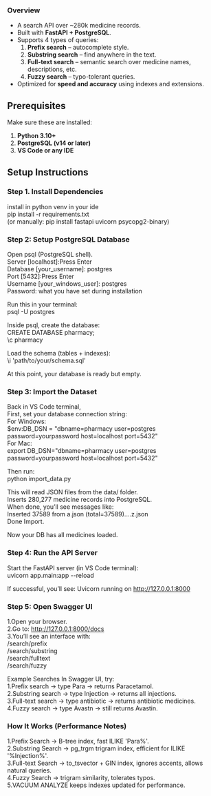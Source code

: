 ### Overview
- A search API over ~280k medicine records.  
- Built with **FastAPI + PostgreSQL**.  
- Supports 4 types of queries:
  1. **Prefix search** – autocomplete style.
  2. **Substring search** – find anywhere in the text.
  3. **Full-text search** – semantic search over medicine names, descriptions, etc.
  4. **Fuzzy search** – typo-tolerant queries.  
- Optimized for **speed and accuracy** using indexes and extensions.

## Prerequisites
Make sure these are installed:
1. **Python 3.10+**
2. **PostgreSQL (v14 or later)**
3. **VS Code or any IDE**

## Setup Instructions  
  
### Step 1. Install Dependencies  
install in python venv in your ide  
pip install -r requirements.txt  
(or manually: pip install fastapi uvicorn psycopg2-binary)  
  
### Step 2: Setup PostgreSQL Database  
Open psql (PostgreSQL shell).    
Server [localhost]:Press Enter  
Database [your_username]: postgres    
Port [5432]:Press Enter  
Username [your_windows_user]: postgres  
Password: what you have set during installation  
  
Run this in your terminal:  
psql -U postgres  
  
Inside psql, create the database:  
CREATE DATABASE pharmacy;  
\c pharmacy  
  
Load the schema (tables + indexes):  
\i 'path/to/your/schema.sql'  
  
At this point, your database is ready but empty.  
  
### Step 3: Import the Dataset
Back in VS Code terminal,  
First, set your database connection string:  
For Windows:  
$env:DB_DSN = "dbname=pharmacy user=postgres password=yourpassword host=localhost port=5432"  
For Mac:  
export DB_DSN="dbname=pharmacy user=postgres password=yourpassword host=localhost port=5432"  
  
Then run:  
python import_data.py  
  
This will read JSON files from the data/ folder.  
Inserts 280,277 medicine records into PostgreSQL.  
When done, you’ll see messages like:  
Inserted 37589 from a.json (total=37589)....z.json  
Done Import.  

Now your DB has all medicines loaded.

### Step 4: Run the API Server
Start the FastAPI server (in VS Code terminal):  
uvicorn app.main:app --reload  

If successful, you’ll see:
Uvicorn running on http://127.0.0.1:8000

### Step 5: Open Swagger UI
1.Open your browser.  
2.Go to: http://127.0.0.1:8000/docs  
3.You’ll see an interface with:  
  /search/prefix  
  /search/substring  
  /search/fulltext  
  /search/fuzzy  

Example Searches
In Swagger UI, try:  
1.Prefix search → type Para → returns Paracetamol.  
2.Substring search → type Injection → returns all injections.  
3.Full-text search → type antibiotic → returns antibiotic medicines.  
4.Fuzzy search → type Avastn → still returns Avastin.  

### How It Works (Performance Notes)
1.Prefix Search → B-tree index, fast ILIKE 'Para%'.  
2.Substring Search → pg_trgm trigram index, efficient for ILIKE '%Injection%'.  
3.Full-text Search → to_tsvector + GIN index, ignores accents, allows natural queries.  
4.Fuzzy Search → trigram similarity, tolerates typos.  
5.VACUUM ANALYZE keeps indexes updated for performance.  



